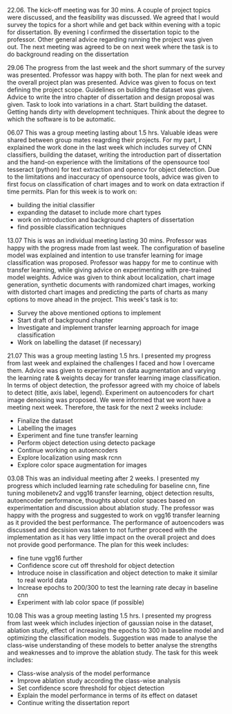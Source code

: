 22.06.
The kick-off meeting was for 30 mins. A couple of project topics were discussed, and the feasibility was discussed.
We agreed that I would survey the topics for a short while and get back within evening with a topic for dissertation. 
By evening I confirmed the dissertation topic to the professor. Other general advice regarding running the project was given out. 
The next meeting was agreed to be on next week where the task is to do background reading on the dissertation

29.06
The progress from the last week and the short summary of the survey was presented. Professor was happy with both. 
The plan for next week and the overall project plan was presented. Advice was given to focus on text defining the project scope. 
Guidelines on building the dataset was given. 
Advice to write the intro chapter of dissertation and design proposal was given. 
Task to look into variations in a chart. Start building the dataset. 
Getting hands dirty with development techniques. 
Think about the degree to which the software is to be automatic. 

06.07
This was a group meeting lasting about 1.5 hrs. Valuable ideas were shared between group mates reagrding their projects. 
For my part, I explained the work done in the last week which includes survey of CNN classifiers, building the dataset, writing the 
introduction part of dissertation and the hand-on experience with the limitations of the opensource tool tesseract (python) for text extraction and opencv for object
detection. Due to the limitations and inaccuracy of opensource tools, advice was given to first focus on classification of chart images and to work
on data extraction if time permits. Plan for this week is to work on:
- building the initial classifier 
- expanding the dataset to include more chart types
- work on introduction and background chapters of dissertation
- find possible classification techniques

13.07
This is was an individual meeting lasting 30 mins. Professor was happy with the progress made from last week. The configuration of baseline model was explained and intention to use transfer learning for image classification was proposed. Professor was happy for me to continue with transfer learning, while giving advice on experimenting with pre-trained model weights. Advice was given to think about localization, chart image generation, synthetic documents with randomized chart images, working with distorted chart images and predicting the parts of charts as many options to move ahead in the project. This week's task is to:
- Survey the above mentioned options to implement
- Start draft of background chapter
- Investigate and implement transfer learning approach for image classification
- Work on labelling the dataset (if necessary)

21.07
This was a group meeting lasting 1.5 hrs. I presented my progress from last week and explained the challenges I faced and how I overcame them. Advice was given to experiment on data augmentation and varying the learning rate & weights decay for transfer learning image classification. In terms of object detection, the professor agreed with my choice of labels to detect (title, axis label, legend). Experiment on autoencoders for chart image denoising was proposed. We were informed that we wont have a meeting next week. Therefore, the task for the next 2 weeks include:
- Finalize the dataset
- Labelling the images
- Experiment and fine tune transfer learning
- Perform object detection using detecto package
- Continue working on autoencoders
- Explore localization using mask rcnn
- Explore color space augmentation for images

03.08
This was an individual meeting after 2 weeks. I presented my progress which included learning rate scheduling for baseline cnn, fine tuning mobilenetv2 and vgg16 transfer learning, object detection results, autoencoder performance, thoughts about color spaces based on experimentation and discussion about ablation study. The professor was happy with the progress and suggested to work on vgg16 transfer learning as it provided the best performance. The performance of autoencoders was discussed and decsision was taken to not further proceed with the implementation as it has very little impact on the overall project and does not provide good performance. The plan for this week includes:
- fine tune vgg16 further
- Confidence score cut off threshold for object detection
- Introduce noise in classification and object detection to make it similar to real world data 
- Increase epochs to 200/300 to test the learning rate decay in baseline cnn
- Experiment with lab color space (if possible)

10.08
This was a group meeting lasting 1.5 hrs. I presented my progress from last week which includes injection of gaussian noise in the dataset, ablation study, effect of increasing the epochs to 300 in baseline model and optimizing the classification models. Suggestion was made to analyse the class-wise understanding of these models to better analyse the strengths and weaknesses and to improve the ablation study. The task for this week includes:
- Class-wise analysis of the model performance
- Improve ablation study according the class-wise analysis
- Set confidence score threshold for object detection
- Explain the model performance in terms of its effect on dataset
- Continue writing the dissertation report
